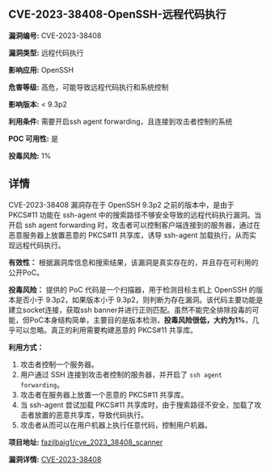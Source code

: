 ## CVE-2023-38408-OpenSSH-远程代码执行

**漏洞编号:** CVE-2023-38408

**漏洞类型:** 远程代码执行

**影响应用:** OpenSSH

**危害等级:** 高危，可能导致远程代码执行和系统控制

**影响版本:** < 9.3p2

**利用条件:** 需要开启ssh agent forwarding，且连接到攻击者控制的系统

**POC 可用性:** 是

**投毒风险:** 1%

## 详情

CVE-2023-38408 漏洞存在于 OpenSSH 9.3p2 之前的版本中，是由于 PKCS#11 功能在 ssh-agent 中的搜索路径不够安全导致的远程代码执行漏洞。当开启 ssh agent forwarding 时，攻击者可以控制客户端连接到的服务器，通过在恶意服务器上放置恶意的 PKCS#11 共享库，诱导 ssh-agent 加载执行，从而实现远程代码执行。

**有效性：**
根据漏洞库信息和搜索结果，该漏洞是真实存在的，并且存在可利用的公开PoC。

**投毒风险：**
提供的 PoC 代码是一个扫描器，用于检测目标主机上 OpenSSH 的版本是否小于 9.3p2，如果版本小于 9.3p2，则判断为存在漏洞。该代码主要功能是建立socket连接，获取ssh banner并进行正则匹配。虽然不能完全排除投毒的可能，但PoC本身结构简单，主要目的是版本检测，**投毒风险很低，大约为1%**，几乎可以忽略。真正的利用需要构建恶意的 PKCS#11 共享库。

**利用方式：**
1.  攻击者控制一个服务器。
2.  用户通过 SSH 连接到攻击者控制的服务器，并开启了 `ssh agent forwarding`。
3.  攻击者在服务器上放置一个恶意的 PKCS#11 共享库。
4.  当 ssh-agent 尝试加载 PKCS#11 共享库时，由于搜索路径不安全，加载了攻击者放置的恶意共享库，导致代码执行。
5.  攻击者从而可以在用户机器上执行任意代码，控制用户机器。

**项目地址:** [fazilbaig1/cve_2023_38408_scanner](https://github.com/fazilbaig1/cve_2023_38408_scanner)

**漏洞详情:** [CVE-2023-38408](https://nvd.nist.gov/vuln/detail/CVE-2023-38408)